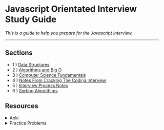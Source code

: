 # Javascript Orientated Interview Study Guide

*This is a guide to help you prepare for the Javascript interview.*

---
## Sections

- 1 ) [Data Structures](./DataStructures/README.md)
- 2 ) [Algorithms and Big O]()
- 3 ) [Computer Science Fundamentals](./CS_Fundamentals/README.md)
- 4 ) [Notes From Cracking The Coding Interview](./Cracking_The_Coding_Interview/README.md)
- 5 ) [Interview Process Notes](./InterviewProcess/README.md)
- 6 ) [Sorting Algorithims](./SortingAlgos/README.md)

## Resources
<details>
     <summary> Anki </summary>

- Anki is a flashcard application that allows you to study for your interview.
- [Flashcards](./FlashCards/README.md)

</details>
<details>
     <summary> Practice Problems </summary>

        Anki

</details>